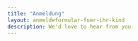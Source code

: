 ```yaml
---
title: "Anmeldung"
layout: anmeldeformular-fuer-ihr-kind
description: We'd love to hear from you
---
```

